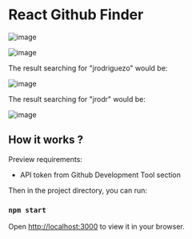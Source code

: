 # React Github Finder

![image](https://user-images.githubusercontent.com/36509669/151720332-07aedb69-94b6-4839-af50-94f9f62e14b5.png)

![image](https://user-images.githubusercontent.com/36509669/151720390-70ca45f7-03f2-4278-97b1-c53a36997242.png)

The result searching for "jrodriguezo" would be:

![image](https://user-images.githubusercontent.com/36509669/151720420-4960075f-1080-4160-a45b-be0f0027c1a8.png)

The result searching for "jrodr" would be:

![image](https://user-images.githubusercontent.com/36509669/151720444-5a7edc98-2393-4182-bf55-d51cec0ae723.png)


## How it works ?

Preview requirements:
- API token from Github Development Tool section

Then in the project directory, you can run:

### `npm start`

Open [http://localhost:3000](http://localhost:3000) to view it in your browser.
